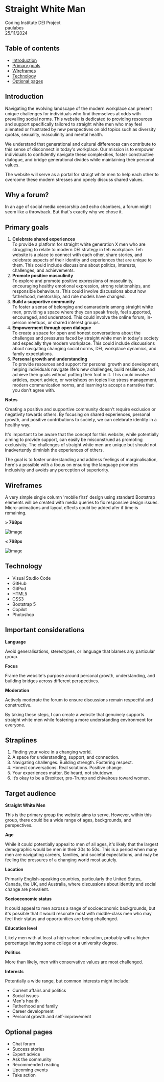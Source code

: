 # Straight White Man

Coding Institute DEI Project <br>
paulabes <br>
25/11/2024 <br>


## Table of contents

- [Introduction](#introduction)
- [Primary goals](#primary-goals)
- [Wireframes](#primary-goals)
- [Technology](#technology) 
- [Optional pages](#optional-pages) 


## Introduction

Navigating the evolving landscape of the modern workplace can present unique challenges for individuals who find themselves at odds with prevailing social norms. This website is dedicated to providing resources and support specifically tailored to straight white men who may feel alienated or frustrated by new perspectives on old topics such as diversity quotas, sexuality, masculinity and mental health.

We understand that generational and cultural differences can contribute to this sense of disconnect in today's workplace. Our mission is to empower individuals to confidently navigate these complexities, foster constructive dialogue, and bridge generational divides while maintaining their personal values.

The website will serve as a portal for straigt white men to help each other to overcome these modern stresses and opnely discuss shared values.

## Why a forum?

In an age of social media censorship and echo chambers, a forum might seem like a throwback. But that's exactly why we chose it. 

## Primary goals

1. **Celebrate shared experiences**  
    To provide a platform for straight white generation X men who are struggling to relate to modern DEI strategy in teh workplace. Teh website is a place to connect with each other, share stories, and celebrate aspects of their identity and experiences that are unique to them. This could include discussions about politics, interests, challenges, and achievements.
2. **Promote positive masculinity**  
    To explore and promote positive expressions of masculinity, encouraging healthy emotional expression, strong relationships, and responsible behaviours. This could involve discussions about how fatherhood, mentorship, and role models have changed.
3. **Build a supportive community**  
    To foster a sense of belonging and camaraderie among straight white men, providing a space where they can speak freely, feel supported, encouraged, and understood. This could involve the online forum, in-person meetups, or shared interest groups.
4. **Empowerment through open dialogue**  
    To create a space for open and honest conversations about the challenges and pressures faced by straight white men in today's society and especially thye modern workplace. This could include discussions about navigating changing social norms, DEI, workplace dynamics, and family expectations.
5. **Personal growth and understanding**  
    To provide resources and support for personal growth and development, helping individuals navigate life's new challenges, build resilience, and achieve their goals without putting their foot in it. This could involve articles, expert advice, or workshops on topics like stress management, modern communication norms, and learning to accept a narrative that you don't agree with.

**Notes**

Creating a positive and supportive community doesn't require exclusion or negativity towards others. By focusing on shared experiences, personal growth, and positive contributions to society, we can celebrate identity in a healthy way.

It's important to be aware that the concept for this website, while potentially aiming to provide support, can easily be misconstrued as promoting exclusivity. The challenges of straight white men are unique but should not inadvertently diminish the experiences of others.

The goal is to foster understanding and address feelings of marginalisation, here's a possible with a focus on ensuring the language promotes inclusivity and avoids any perception of superiority.


## Wireframes

A very simple single column 'mobile first' design using standard Bootstrap elements will be created with media queries to fix responsive design issues. Micro-animations and layout effects could be added afer if time is remaining.


**> 768px**

![image](assets/images/wireframe-mobile.jpg)

**< 768px**

![image](assets/images/wireframe-desktop.jpg)


## Technology

* Visual Studio Code
* GitHub
* GitPod
* HTML5
* CSS3
* Bootstrap 5
* Copilot
* Photoshop


## Important considerations

**Language** 

Avoid generalisations, stereotypes, or language that blames any particular group.

**Focus**

Frame the website's purpose around personal growth, understanding, and building bridges across different perspectives.

**Moderation**

Actively moderate the forum to ensure discussions remain respectful and constructive.

By taking these steps, I can create a website that genuinely supports straight white men while fostering a more understanding environment for everyone.


## Straplines

1. Finding your voice in a changing world.
2. A space for understanding, support, and connection.
3. Navigating challenges. Building strength. Fostering respect.
4. Honest conversations. Real solutions. Positive change.
5. Your experiences matter. Be heard, not shutdown.
6. It’s okay to be a Brexiteer, pro-Trump and chivalrous toward women.


## Target audience

**Straight White Men**  

This is the primary group the website aims to serve. However, within this group, there could be a wide range of ages, backgrounds, and perspectives.

**Age**  

While it could potentially appeal to men of all ages, it's likely that the largest demographic would be men in their 30s to 50s. This is a period when many men are navigating careers, families, and societal expectations, and may be feeling the pressures of a changing world most acutely.

**Location**  

Primarily English-speaking countries, particularly the United States, Canada, the UK, and Australia, where discussions about identity and social change are prevalent.

**Socioeconomic status**  

It could appeal to men across a range of socioeconomic backgrounds, but it's possible that it would resonate most with middle-class men who may feel their status and opportunities are being challenged.

**Education level**  

Likely men with at least a high school education, probably with a higher percentage having some college or a university degree.

**Politics**  

More than likely, men with conservative values are most challenged.

**Interests**  

Potentially a wide range, but common interests might include:

- Current affairs and politics
- Social issues
- Men's health
- Fatherhood and family
- Career development
- Personal growth and self-improvement

## Optional pages

- Chat forum
- Success stories
- Expert advice
- Ask the community
- Recommended reading
- Upcoming events
- Take action
